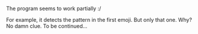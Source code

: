The program seems to work partially :/

For example, it detects the pattern in the first emoji. But only that one.
Why? No damn clue. To be continued...